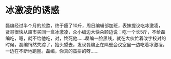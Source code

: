 # 冰激凌的诱惑

磊编经过半个月的煎熬，终于瘦了10斤，周日编辑部加班，表妹提议吃冰激凌，贤哥很快从超市买回一盒冰激凌，众小编边大快朵颐边说：吃一个长5斤，不给磊编吃，嗯，就不给他吃，对，馋死他……磊编一脸黑线，就在大伙忙着改字校对的时候，磊编悄然失踪了，抬头望去，发现磊编正在隔壁会议室里一边吃着冰激凌，一边在不断地跑圈。磊编，你真的蛮拼的呀……
